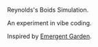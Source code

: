 Reynolds's Boids Simulation.

An experiment in vibe coding.

Inspired by [Emergent Garden](https://www.youtube.com/watch?v=1OxBv9Q7Uxo).
